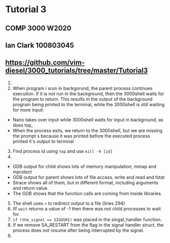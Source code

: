 # Tutorial 3 
## COMP 3000 W2020
## Ian Clark 100803045
https://github.com/vim-diesel/3000_tutorials/tree/master/Tutorial3
---


1. 
2. When program i srun in backgorund, the parent process continues execution. If it is not run in the background, then the 3000shell waits for the program to return. This results in the output of the background program being printed to the terminal, while the 3000shell is still waiting for more input:
* Nano takes over input while 3000shell waits for input in background, as does top, 
* When the process exits, we return to the 3000shell, but we are missing the prompt `$` because it was printed before the executed process printed it's output to terminal
3. Find process id using `top` and use `kill -9 [id]`
4. 
* GDB output for child shows lots of memory manipulation, mmap and mprotect 
* GDB output for parent shows lots of file access, write and read and fstat
* Strace shows all of them, but in different format, including arguments and return value.
* The GDB shows that the function calls are coming from inside libraries. 
5. The shell uses `>` to redirect output to a file (lines 294)
6. IIf `wait` returns a value of -1 then there was not child processes to wait for.
7. `if (the_signal == SIGUSR1)` was placed in the singal_handler function.
8. If we remove SA_RESTART from the flag in the signal handler struct, the process does not resume after being interrupted by the signal.
9. 


